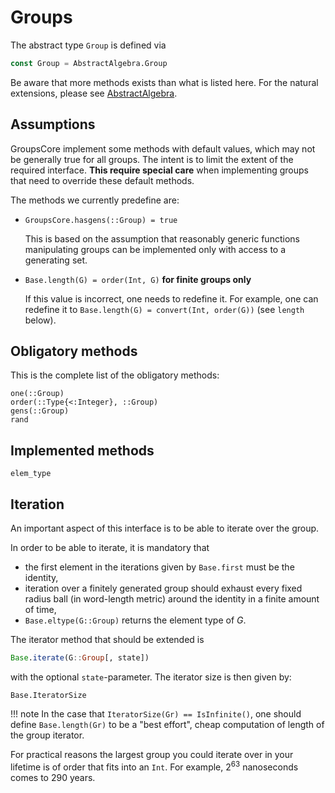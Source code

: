 # Groups

The abstract type `Group` is defined via
```julia
const Group = AbstractAlgebra.Group
```

Be aware that more methods exists than what is listed here. For the natural
extensions, please see
[AbstractAlgebra](https://nemocas.github.io/AbstractAlgebra.jl/latest/extending_abstractalgebra/).

## Assumptions

GroupsCore implement some methods with default values, which may not be
generally true for all groups. The intent is to limit the extent of the required
interface. **This require special care** when implementing groups that need to
override these default methods.

The methods we currently predefine are:

 * `GroupsCore.hasgens(::Group) = true`

    This is based on the assumption that reasonably generic functions
    manipulating groups can be implemented only with access to a generating set.

 * `Base.length(G) = order(Int, G)` **for finite groups only**

    If this value is incorrect, one needs to redefine it. For example, one can
    redefine it to `Base.length(G) = convert(Int, order(G))` (see `length` below).

## Obligatory methods

This is the complete list of the obligatory methods:

```@docs
one(::Group)
order(::Type{<:Integer}, ::Group)
gens(::Group)
rand
```

## Implemented methods

```@docs
elem_type
```

## Iteration

An important aspect of this interface is to be able to iterate over the group.

In order to be able to iterate, it is mandatory that
 * the first element in the iterations given by `Base.first` must be the
   identity,
 * iteration over a finitely generated group should exhaust every fixed radius
   ball (in word-length metric) around the identity in a finite amount of time,
 * `Base.eltype(G::Group)` returns the element type of $G$.

The iterator method that should be extended is
```julia
Base.iterate(G::Group[, state])
```
with the optional `state`-parameter. The iterator size is then given by:

```@docs
Base.IteratorSize
```

!!! note
    In the case that `IteratorSize(Gr) == IsInfinite()`, one should define
    `Base.length(Gr)` to be a "best effort", cheap
    computation of length of the group iterator.

For practical reasons the largest group you could iterate over in your lifetime
is of order that fits into an `Int`. For example, $2^{63}$ nanoseconds comes to
290 years.
